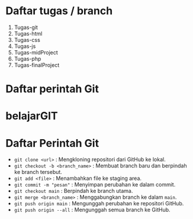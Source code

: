 # Daftar tugas / branch
1. Tugas-git
2. Tugas-html
3. Tugas-css
4. Tugas-js
5. Tugas-midProject
6. Tugas-php
7. Tugas-finalProject

# Daftar perintah Git
# belajarGIT
# Daftar Perintah Git
- `git clone <url>` : Mengkloning repositori dari GitHub ke lokal.
- `git checkout -b <branch_name>` : Membuat branch baru dan berpindah ke branch tersebut.
- `git add <file>` : Menambahkan file ke staging area.
- `git commit -m "pesan"` : Menyimpan perubahan ke dalam commit.
- `git checkout main` : Berpindah ke branch utama.
- `git merge <branch_name>` : Menggabungkan branch ke dalam `main`.
- `git push origin main` : Mengunggah perubahan ke repositori GitHub.
- `git push origin --all` : Mengunggah semua branch ke GitHub.
